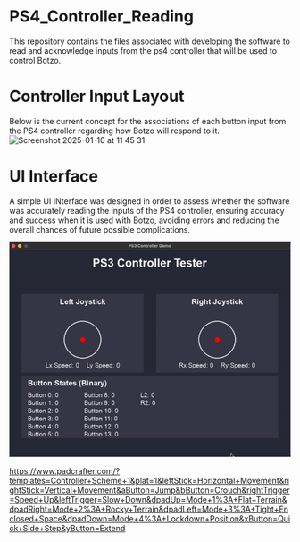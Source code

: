 # PS4_Controller_Reading

This repository contains the files associated with developing the software to read and acknowledge inputs from the ps4 controller that will be used to control Botzo. 

# Controller Input Layout
Below is the current concept for the associations of each button input from the PS4 controller regarding how Botzo will respond to it.
<img width="1223" alt="Screenshot 2025-01-10 at 11 45 31" src="https://github.com/user-attachments/assets/ccf1801c-cc6d-4207-a3dc-7a9cc3d9cc53" />


# UI Interface
A simple UI INterface was designed in order to assess whether the software was accurately reading the inputs of the PS4 controller, ensuring accuracy and success when it is used with Botzo, avoiding errors and reducing the overall chances of future possible complications.

![Demo](./Assets/demo.gif)


https://www.padcrafter.com/?templates=Controller+Scheme+1&plat=1&leftStick=Horizontal+Movement&rightStick=Vertical+Movement&aButton=Jump&bButton=Crouch&rightTrigger=Speed+Up&leftTrigger=Slow+Down&dpadUp=Mode+1%3A+Flat+Terrain&dpadRight=Mode+2%3A+Rocky+Terrain&dpadLeft=Mode+3%3A+Tight+Enclosed+Space&dpadDown=Mode+4%3A+Lockdown+Position&xButton=Quick+Side+Step&yButton=Extend
